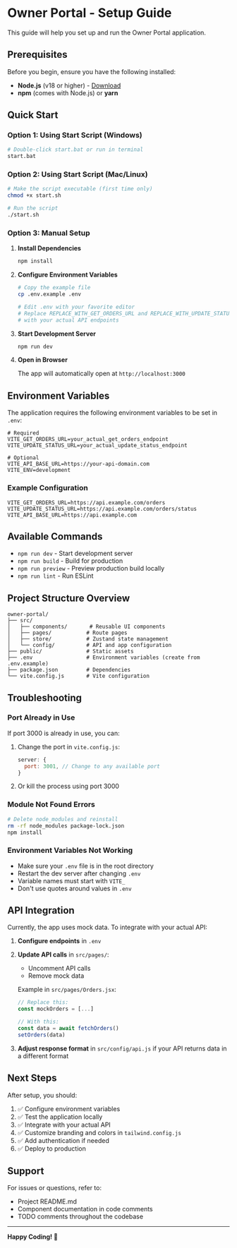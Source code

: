 # Owner Portal - Setup Guide

This guide will help you set up and run the Owner Portal application.

## Prerequisites

Before you begin, ensure you have the following installed:

- **Node.js** (v18 or higher) - [Download](https://nodejs.org/)
- **npm** (comes with Node.js) or **yarn**

## Quick Start

### Option 1: Using Start Script (Windows)

```bash
# Double-click start.bat or run in terminal
start.bat
```

### Option 2: Using Start Script (Mac/Linux)

```bash
# Make the script executable (first time only)
chmod +x start.sh

# Run the script
./start.sh
```

### Option 3: Manual Setup

1. **Install Dependencies**
   ```bash
   npm install
   ```

2. **Configure Environment Variables**
   ```bash
   # Copy the example file
   cp .env.example .env
   
   # Edit .env with your favorite editor
   # Replace REPLACE_WITH_GET_ORDERS_URL and REPLACE_WITH_UPDATE_STATUS_URL
   # with your actual API endpoints
   ```

3. **Start Development Server**
   ```bash
   npm run dev
   ```

4. **Open in Browser**
   
   The app will automatically open at `http://localhost:3000`

## Environment Variables

The application requires the following environment variables to be set in `.env`:

```env
# Required
VITE_GET_ORDERS_URL=your_actual_get_orders_endpoint
VITE_UPDATE_STATUS_URL=your_actual_update_status_endpoint

# Optional
VITE_API_BASE_URL=https://your-api-domain.com
VITE_ENV=development
```

### Example Configuration

```env
VITE_GET_ORDERS_URL=https://api.example.com/orders
VITE_UPDATE_STATUS_URL=https://api.example.com/orders/status
VITE_API_BASE_URL=https://api.example.com
```

## Available Commands

- `npm run dev` - Start development server
- `npm run build` - Build for production
- `npm run preview` - Preview production build locally
- `npm run lint` - Run ESLint

## Project Structure Overview

```
owner-portal/
├── src/
│   ├── components/       # Reusable UI components
│   ├── pages/           # Route pages
│   ├── store/           # Zustand state management
│   └── config/          # API and app configuration
├── public/              # Static assets
├── .env                 # Environment variables (create from .env.example)
├── package.json         # Dependencies
└── vite.config.js       # Vite configuration
```

## Troubleshooting

### Port Already in Use

If port 3000 is already in use, you can:

1. Change the port in `vite.config.js`:
   ```javascript
   server: {
     port: 3001, // Change to any available port
   }
   ```

2. Or kill the process using port 3000

### Module Not Found Errors

```bash
# Delete node_modules and reinstall
rm -rf node_modules package-lock.json
npm install
```

### Environment Variables Not Working

- Make sure your `.env` file is in the root directory
- Restart the dev server after changing `.env`
- Variable names must start with `VITE_`
- Don't use quotes around values in `.env`

## API Integration

Currently, the app uses mock data. To integrate with your actual API:

1. **Configure endpoints** in `.env`

2. **Update API calls** in `src/pages/`:
   - Uncomment API calls
   - Remove mock data

   Example in `src/pages/Orders.jsx`:
   ```javascript
   // Replace this:
   const mockOrders = [...]
   
   // With this:
   const data = await fetchOrders()
   setOrders(data)
   ```

3. **Adjust response format** in `src/config/api.js` if your API returns data in a different format

## Next Steps

After setup, you should:

1. ✅ Configure environment variables
2. ✅ Test the application locally
3. ✅ Integrate with your actual API
4. ✅ Customize branding and colors in `tailwind.config.js`
5. ✅ Add authentication if needed
6. ✅ Deploy to production

## Support

For issues or questions, refer to:
- Project README.md
- Component documentation in code comments
- TODO comments throughout the codebase

---

**Happy Coding! 🚀**


